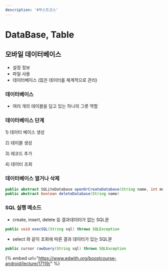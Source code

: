 ```yaml
---
description: '#부스트코스'
---
```


# DataBase, Table

## 모바일 데이터베이스 

* 설정 정보 
* 파일 사용 
* 데이터베이스 \(많은 데이터를 체계적으로 관리\) 

### 데이터베이스 

* 여러 개의 테이블을 담고 있는 하나의 그릇 역할 

### 데이터베이스 단계 

1\) 데이터 베이스 생성 

2\) 테이블 생성 

3\) 레코드 추가

4\) 데이터 조회 



### 데이터베이스 열거나 삭제 

```java
public abstract SQLiteDatabase openOrCreateDatabase(String name, int mode, SQLiteDatabase.CursorFactory factory)
public abstract boolean deleteDatabase(String name)
```

### SQL 실행 메소드 

* create, insert, delete 등 결과데이터가 없는 SQL문 

```java
public void execSQL(String sql) throws SQLException 
```

* select 와 같이 조회에 따른 결과 데이터가 있는 SQL문 

```java
public cursor rawQuery(String sql) throws SQLException 
```

{% embed url="https://www.edwith.org/boostcourse-android/lecture/17119/" %}



